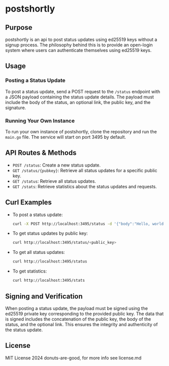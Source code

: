 # postshortly

## Purpose
postshortly is an api to post status updates using ed25519 keys without a signup process. The philosophy behind this is to provide an open-login system where users can authenticate themselves using ed25519 keys.

## Usage
### Posting a Status Update
To post a status update, send a POST request to the `/status` endpoint with a JSON payload containing the status update details. The payload must include the body of the status, an optional link, the public key, and the signature.

### Running Your Own Instance
To run your own instance of postshortly, clone the repository and run the `main.go` file. The service will start on port 3495 by default.

## API Routes & Methods
- `POST /status`: Create a new status update.
- `GET /status/{pubkey}`: Retrieve all status updates for a specific public key.
- `GET /status`: Retrieve all status updates.
- `GET /stats`: Retrieve statistics about the status updates and requests.

## Curl Examples
- To post a status update:
  ```sh
  curl -X POST http://localhost:3495/status -d '{"body":"Hello, world!","link":"","pubkey":"<public_key>","signature":"<signature>"}'
  ```

- To get status updates by public key:
  ```sh
  curl http://localhost:3495/status/<public_key>
  ```

- To get all status updates:
  ```sh
  curl http://localhost:3495/status
  ```

- To get statistics:
  ```sh
  curl http://localhost:3495/stats
  ```

## Signing and Verification
When posting a status update, the payload must be signed using the ed25519 private key corresponding to the provided public key. The data that is signed includes the concatenation of the public key, the body of the status, and the optional link. This ensures the integrity and authenticity of the status update.

## License
MIT License 2024 donuts-are-good, for more info see license.md